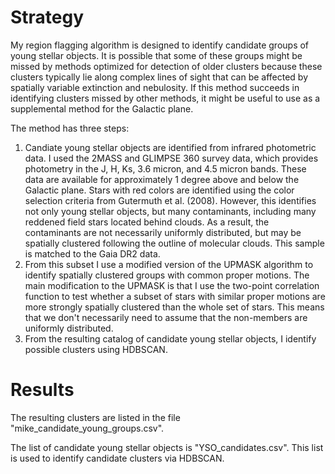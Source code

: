 # Strategy
My region flagging algorithm is designed to identify candidate groups of young stellar objects. It is possible that some of these groups might be missed by methods optimized for detection of older clusters because these clusters typically lie along complex lines of sight that can be affected by spatially variable extinction and nebulosity. If this method succeeds in identifying clusters missed by other methods, it might be useful to use as a supplemental method for the Galactic plane. 

The method has three steps:
1. Candiate young stellar objects are identified from infrared photometric data. I used the 2MASS and GLIMPSE 360 survey data, which provides photometry in the J, H, Ks, 3.6 micron, and 4.5 micron bands. These data are available for approximately 1 degree above and below the Galactic plane. Stars with red colors are identified using the color selection criteria from Gutermuth et al. (2008). However, this identifies not only young stellar objects, but many contaminants, including many reddened field stars located behind clouds. As a result, the contaminants are not necessarily uniformly distributed, but may be spatially clustered following the outline of molecular clouds. This sample is matched to the Gaia DR2 data. 
3. From this subset I use a modified version of the UPMASK algorithm to identify spatially clustered groups with common proper motions. The main modification to the UPMASK is that I use the two-point correlation function to test whether a subset of stars with similar proper motions are more strongly spatially clustered than the whole set of stars. This means that we don't necessarily need to assume that the non-members are uniformly distributed.
4. From the resulting catalog of candidate young stellar objects, I identify possible clusters using HDBSCAN.

# Results
The resulting clusters are listed in the file "mike_candidate_young_groups.csv".

The list of candidate young stellar objects is "YSO_candidates.csv". This list is used to identify candidate clusters via HDBSCAN.  
